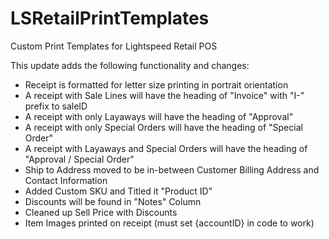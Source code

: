 # LSRetailPrintTemplates
Custom Print Templates for Lightspeed Retail POS

This update adds the following functionality and changes:
<ul>
<li>Receipt is formatted for letter size printing in portrait orientation</li>
<li>A receipt with Sale Lines will have the heading of "Invoice" with "I-" prefix to saleID</li>
<li>A receipt with only Layaways will have the heading of "Approval"</li>
<li>A receipt with only Special Orders will have the heading of "Special Order"</li>
<li>A receipt with Layaways and Special Orders will have the heading of "Approval / Special Order"</li>
<li>Ship to Address moved to be in-between Customer Billing Address and Contact Information</li>
<li>Added Custom SKU and Titled it "Product ID"</li>
<li>Discounts will be found in "Notes" Column</li>
<li>Cleaned up Sell Price with Discounts</li>
<li>Item Images printed on receipt (must set {accountID} in code to work)</li>
</ul>
